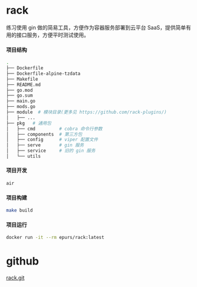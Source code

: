 # rack
练习使用 gin 做的简易工具，方便作为容器服务部署到云平台 SaaS，提供简单有用的接口服务，方便平时测试使用。

#### 项目结构
```bash
.
├── Dockerfile
├── Dockerfile-alpine-tzdata
├── Makefile
├── README.md
├── go.mod
├── go.sum
├── main.go
├── mods.go
├── module  # 模块目录(更多见 https://github.com/rack-plugins/)
│   ├── ...
├── pkg   # 通用包
│   ├── cmd         # cobra 命令行参数
│   ├── components  # 第三方包
│   ├── config      # viper 配置文件
│   ├── serve       # gin 服务
│   ├── service     # 旧的 gin 服务
│   └── utils
```

#### 项目开发
```bash
air
```

#### 项目构建
```bash
make build
```

#### 项目运行
```bash
docker run -it --rm epurs/rack:latest
```


# github

[rack.git](https://github.com/fimreal/rack)